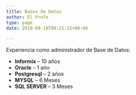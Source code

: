 ```yaml
---
title: Bases de Datos
author: El Profe
type: page
date: 2018-09-10T09:21:12+00:00

---
```

Experiencia como administrador de Base de Datos:

  * **Informix** &#8211; 10 años
  * **Oracle** &#8211; 1 año
  * **Postgresql** &#8211; 2 años
  * **MYSQL** &#8211; 6 Meses
  * **SQL SERVER** &#8211; 3 Meses